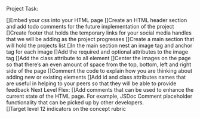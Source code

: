 Project Task: 

[]Embed your css into your HTML page 
[]Create an HTML header section and add todo comments for the future implementation of the project 
[]Create footer that holds the temporary links for your social media handles that we will be adding as the project progresses
[]Create a main section that will hold the projects list 
[]In the main section nest an image tag and anchor tag for each image
[]Add the required and optional attributes to the image tag 
[]Add the class attribute to all element 
[]Center the images on the page so that there’s an even amount of space from the top, bottom, left and right side of the page 
[]Comment the code to explain how you are thinking about adding new or existing elements 
[]Add id and class attributes names that are useful in helping to your peers so that they will be able to provide feedback
Next Level Flex: 
[]Add comments that can be used to enhance the current state of the HTML page. For example, JSDoc Comment placeholder functionality that can be picked up by other developers.  
[]Target level 12 indicators on the concept rubric 


